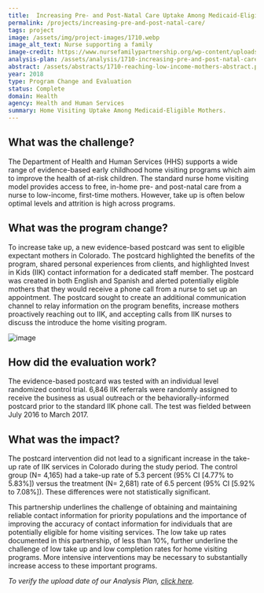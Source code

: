 ```yaml
---
title:  Increasing Pre- and Post-Natal Care Uptake Among Medicaid-Eligible Mothers
permalink: /projects/increasing-pre-and-post-natal-care/
tags: project  
image: /assets/img/project-images/1710.webp  
image_alt_text: Nurse supporting a family
image-credit: https://www.nursefamilypartnership.org/wp-content/uploads/2017/01/texas-family.webp
analysis-plan: /assets/analysis/1710-increasing-pre-and-post-natal-care.pdf
abstract: /assets/abstracts/1710-reaching-low-income-mothers-abstract.pdf
year: 2018  
type: Program Change and Evaluation
status: Complete
domain: Health
agency: Health and Human Services
summary: Home Visiting Uptake Among Medicaid-Eligible Mothers.
---
```

## What was the challenge?

The Department of Health and Human Services (HHS) supports a wide range of evidence-based early childhood home visiting programs which aim to improve the health of at-risk children. The standard nurse home visiting model provides access to free, in-home pre- and post-natal care from a nurse to low-income, first-time mothers. However, take up is often below optimal levels and attrition is high across programs. 

## What was the program change?

To increase take up, a new evidence-based postcard was sent to eligible expectant mothers in Colorado. The postcard highlighted the benefits of the program, shared personal experiences from clients, and highlighted Invest in Kids (IIK) contact information for  a dedicated staff member. The postcard was created in both English and Spanish and alerted potentially eligible mothers that they would receive a phone call from a nurse to set up an appointment. The postcard  sought to create an additional communication channel to relay information on the program benefits,  increase mothers proactively reaching out to IIK, and accepting calls from IIK nurses to discuss the introduce the home visiting program.

![image]({{site.baseurl}}/assets/img/project-images/1710-image.webp)

## How did the evaluation work?

The evidence-based postcard was tested with an individual level randomized control trial. 6,846 IIK referrals were randomly assigned to receive the business as usual outreach or the behaviorally-informed postcard prior to the standard IIK phone call. The test was fielded between July 2016 to March 2017.

## What was the impact?

The postcard intervention did not lead to a significant increase in the take-up rate of IIK services in Colorado during the study period. The control group (N= 4,165) had a take-up rate of 5.3 percent (95% CI [4.77% to 5.83%]) versus the treatment (N= 2,681) rate of 6.5 percent (95% CI [5.92% to 7.08%]). These differences were not statistically significant. 

This partnership underlines the challenge of obtaining and maintaining reliable contact information for priority populations and the importance of improving the accuracy of contact information for individuals that are potentially eligible for home visiting services. The low take up rates documented in this partnership, of less than 10%, further underline the challenge of low take up and low completion rates for home visiting programs. More intensive interventions may be necessary to substantially increase access to these important programs. 

<i>To verify the upload date of our Analysis Plan, <a href="https://github.com/gsa-oes/office-of-evaluation-sciences/commits/master/assets/analysis/1710-increasing-pre-and-post-natal-care.pdf">click here</a>.</i>

